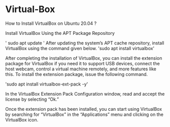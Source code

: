 # Virtual-Box
How to Install VirtualBox on Ubuntu 20.04 ?

Install VirtualBox Using the APT Package Repository

' sudo apt update '
After updating the system’s APT cache repository, install VirtualBox using the command given below.
'sudo apt install virtualbox'

After completing the installation of VirtualBox, you can install the extension package for VirtualBox if you need it to support USB devices, connect the host webcam, control a virtual machine remotely, and more features like this. To install the extension package, issue the following command.

'sudo apt install virtualbox-ext-pack -y'

In the VirtualBox Extension Pack Configuration window, read and accept the license by selecting “Ok.”

Once the extension pack has been installed, you can start using VirtualBox by searching for “VirtualBox” in the “Applications” menu and clicking on the VirtualBox icon.


